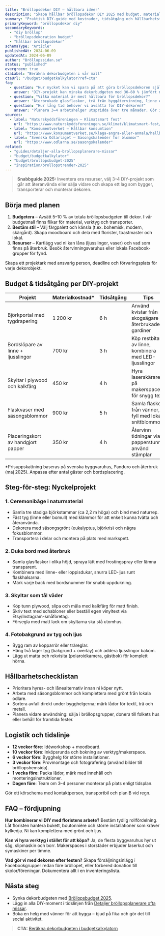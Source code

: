 ```yaml
---
title: "Bröllopsdekor DIY – hållbara idéer"
description: "Skapa hållbar bröllopsdekor DIY 2025 med budget, materiallista och steg-för-steg för båge, bord och skyltar."
summary: "Praktisk DIY-guide med kostnader, tidsåtgång och hållbarhetstips för att bygga bröllopsbåge, bordslöpare, skyltar och personliga detaljer."
primaryKeyword: "bröllopsdekor diy"
secondaryKeywords:
  - "diy bröllop"
  - "bröllopsdekoration budget"
  - "hållbar bröllopsdekor"
schemaType: "Article"
publishedAt: 2024-06-09
updatedAt: 2024-06-09
author: "Bröllopssidan.se"
status: "published"
evergreen: true
ctaLabel: "Beräkna dekorbudgeten i vår mall"
ctaUrl: "/budget/budgetkalkylator?ref=cta"
faq:
  - question: "Hur mycket kan vi spara på att göra bröllopsdekoren själva?"
    answer: "DIY-projekt kan minska dekorbudgeten med 30–60 % jämfört med fullserviceleverantör. En komplett ceremoni- och festdekor går ofta att lösa för 4 000–7 000 kr om ni återbrukar material."
  - question: "Vilka material är mest hållbara för bröllopsdekor?"
    answer: "Återbrukade glasflaskor, trä från byggåtervinning, linne eller bomullstextilier och säsongsblommor från lokala odlare är klimatkloka val. Undvik engångsplast och välj LED-ljus för låg energiförbrukning."
  - question: "Hur lång tid behöver vi avsätta för DIY-dekoren?"
    answer: "Planera 3–4 arbetshelger utspridda över tre månader. Gör inköp i vecka 1–2, bygg större installationer fyra veckor före bröllopet och förvara allt packat och etiketterat."
sources:
  - label: "Naturskyddsföreningen – Klimatsmart fest"
    url: "https://www.naturskyddsforeningen.se/klimat/klimatsmart-fest/"
  - label: "Konsumentverket – Hållbar konsumtion"
    url: "https://www.konsumentverket.se/klaga-angra-eller-anmala/hallbar-konsumtion/"
  - label: "Svenska Odlarlaget – Säsongskalender för blommor"
    url: "https://www.odlarna.se/sasongskalender"
related:
  - "guides/detaljer-alla-brollopsplanerare-missar"
  - "budget/budgetkalkylator"
  - "budget/brollopsbudget-2025"
  - "inspiration/brollopstrender-2025"
---
```


> **Snabbguide 2025:** Inventera era resurser, välj 3–4 DIY-projekt som går att återanvända eller sälja vidare och skapa ett lag som bygger, transporterar och monterar dekoren.

## Börja med planen

1. **Budgetera** – Avsätt 5–10 % av totala bröllopsbudgeten till dekor. I vår budgetmall finns flikar för material, verktyg och transporter.
2. **Bestäm stil** – Välj färgpalett och känsla (t.ex. bohemisk, modern, skärgård). Skapa moodboard och dela med florister, toastmaster och lokal.
3. **Resurser** – Kartlägg vad ni kan låna (ljusslingor, vaser) och vad som finns på återbruk. Besök återvinningsvaruhus eller lokala Facebook-grupper för fynd.

Skapa ett projektark med ansvarig person, deadline och förvaringsplats för varje dekorobjekt.

## Budget & tidsåtgång per DIY-projekt

| Projekt                           | Materialkostnad* | Tidsåtgång | Tips |
| --------------------------------- | ---------------- | ---------- | ---- |
| Björkportal med tygdrapering      | 1 200 kr         | 6 h        | Använd kvistar från skogsägare + återbrukade gardiner |
| Bordslöpare av linne + ljusslingor| 700 kr           | 3 h        | Köp restbitar av linne, kombinera med LED-ljusslingor |
| Skyltar i plywood och kalkfärg    | 450 kr           | 4 h        | Hyra laserskärare på makerspace för snygg text |
| Flaskvaser med säsongsblommor     | 900 kr           | 5 h        | Samla flaskor från vänner, fyll med lokala snittblommor |
| Placeringskort av handgjort papper| 350 kr           | 4 h        | Återvinn tidningar via papperstunna, använd stämplar |

\*Prisuppskattning baseras på svenska byggvaruhus, Panduro och återbruk (maj 2025). Anpassa efter antal gäster och bordsplacering.

## Steg-för-steg: Nyckelprojekt

### 1. Ceremonibåge i naturmaterial

- Samla tre stadiga björkstammar (ca 2,2 m höga) och bind med naturrep.
- Fäst tyg (linne eller bomull) med klämmor för att enkelt kunna tvätta och återanvända.
- Dekorera med säsongsgrönt (eukalyptus, björkris) och några fokusblommor.
- Transportera i delar och montera på plats med markspett.

### 2. Duka bord med återbruk

- Samla glasflaskor i olika höjd, spraya lätt med frostingspray eller lämna transparent.
- Kombinera med linne- eller loppisdukar, snurra LED-ljus runt flaskhalsarna.
- Märk varje back med bordsnummer för snabb uppdukning.

### 3. Skyltar som tål väder

- Köp tunn plywood, slipa och måla med kalkfärg för matt finish.
- Skriv text med schabloner eller beställ egen vinyltext via Etsy/Instagram-småföretag.
- Försegla med matt lack om skyltarna ska stå utomhus.

### 4. Fotobakgrund av tyg och ljus

- Bygg ram av kopparrör eller träreglar.
- Häng två lager tyg (bakgrund + overlay) och addera ljusslingor bakom.
- Lägg ut matta och rekvisita (polaroidkamera, gästbok) för komplett hörna.

## Hållbarhetschecklistan

- Prioritera hyres- och lånealternativ innan ni köper nytt.
- Arbeta med säsongsblommor och komplettera med grönt från lokala odlare.
- Sortera avfall direkt under bygghelgerna; märk lådor för textil, trä och metall.
- Planera vidare användning: sälja i bröllopsgrupper, donera till folkets hus eller behåll för framtida fester.

## Logistik och tidslinje

- **12 veckor före**: Idéworkshop + moodboard.
- **10 veckor före**: Inköpsrunda och bokning av verktyg/makerspace.
- **6 veckor före**: Bygghelg för större installationer.
- **3 veckor före**: Provmontage och fotografering (använd bilder till bröllopshemsida).
- **1 vecka före**: Packa lådor, märk med innehåll och monteringsinstruktioner.
- **Dagen före**: Team om 3–4 personer monterar på plats enligt tidsplan.

Gör ett körschema med kontaktperson, transportbil och plan B vid regn.

## FAQ – fördjupning

**Hur kombinerar vi DIY med floristens arbete?**
Bestäm tydlig rollfördelning. Låt floristen hantera bukett, boutonnière och större installationer som kräver kylkedja. Ni kan komplettera med grönt och ljus.

**Kan vi hyra verktyg i stället för att köpa?**
Ja, de flesta byggvaruhus hyr ut såg, slipmaskin och borr. Makerspaces i storstäder erbjuder laserkut och symaskiner per timme.

**Vad gör vi med dekoren efter festen?**
Skapa försäljningsinlägg i Facebookgrupper redan före bröllopet, eller förbered donation till skolor/föreningar. Dokumentera allt i en inventeringslista.

## Nästa steg

- Synka dekorbudgeten med [Bröllopsbudget 2025](/budget/brollopsbudget-2025/).
- Lägg in alla DIY-moment i tidslinjen från [Detaljer bröllopsplanerare ofta missar](/guides/detaljer-alla-brollopsplanerare-missar/).
- Boka en helg med vänner för att bygga – bjud på fika och gör det till social aktivitet.

> **CTA:** [Beräkna dekorbudgeten i budgetkalkylatorn](/budget/budgetkalkylator?ref=cta)
